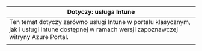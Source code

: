 |Dotyczy: usługa Intune |
|--|
|Ten temat dotyczy zarówno usługi Intune w portalu klasycznym, jak i usługi Intune dostępnej w ramach wersji zapoznawczej witryny Azure Portal.|
| |
